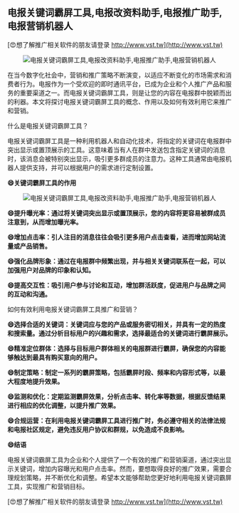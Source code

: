 ## **电报关键词霸屏工具,电报改资料助手,电报推广助手,电报营销机器人**

[😍想了解推广相关软件的朋友请登录 http://www.vst.tw](http://www.vst.tw)

 <center><img src="https://vst.tw/MP4/tuiguang/png/3.png" alt="电报关键词霸屏工具,电报改资料助手,电报推广助手,电报营销机器人"></center>

在当今数字化社会中，营销和推广策略不断演变，以适应不断变化的市场需求和消费者行为。电报作为一个受欢迎的即时通讯平台，已成为企业和个人推广产品和服务的重要渠道之一。而电报关键词霸屏工具，则是让您的内容在电报群中脱颖而出的利器。本文将探讨电报关键词霸屏工具的概念、作用以及如何有效利用它来推广和营销。

什么是电报关键词霸屏工具？

电报关键词霸屏工具是一种利用机器人和自动化技术，将指定的关键词在电报群中突出显示或置顶展示的工具。这意味着当有人在群中发送包含指定关键词的消息时，该消息会被特别突出显示，吸引更多群成员的注意力。这种工具通常由电报机器人提供支持，并可以根据用户的需求进行定制设置。

**😄关键词霸屏工具的作用**

 <center><img src="https://vst.tw/MP4/tuiguang/png/5.png" alt="电报关键词霸屏工具,电报改资料助手,电报推广助手,电报营销机器人"></center>

**😄提升曝光率：通过将关键词突出显示或置顶展示，您的内容将更容易被群成员注意到，从而增加曝光率。**

**😄增加点击率：引人注目的消息往往会吸引更多用户点击查看，进而增加网站流量或产品销售。**

**😄强化品牌形象：通过在电报群中频繁出现，并与相关关键词联系在一起，可以加强用户对品牌的印象和认知。**

**😄提高交互性：吸引用户参与讨论和互动，增加群活跃度，促进用户与品牌之间的互动和沟通。**

如何有效利用电报关键词霸屏工具推广和营销？

**😄选择合适的关键词：关键词应与您的产品或服务密切相关，并具有一定的热度和搜索量。通过分析目标用户的兴趣和需求，选择最适合的关键词进行霸屏展示。**

**😄精准定位群体：选择与目标用户群体相关的电报群进行霸屏，确保您的内容能够触达到最具有购买意向的用户。**

**😄制定策略：制定一系列的霸屏策略，包括霸屏时段、频率和内容形式等，以最大程度地提升效果。**

**😄监测和优化：定期监测霸屏效果，分析点击率、转化率等数据，根据反馈结果进行相应的优化调整，以提升推广效果。**

**😄合规运营：在利用电报关键词霸屏工具进行推广时，务必遵守相关的法律法规和电报社区规定，避免违反用户协议和群规，以免造成不良影响。**

**😄结语**

电报关键词霸屏工具为企业和个人提供了一个有效的推广和营销渠道，通过突出显示关键词，增加内容曝光和用户点击率。然而，要想取得良好的推广效果，需要合理规划策略，并不断优化和调整。希望本文能够帮助您更好地利用电报关键词霸屏工具，实现推广和营销目标。

[😍想了解推广相关软件的朋友请登录 http://www.vst.tw](http://www.vst.tw)



